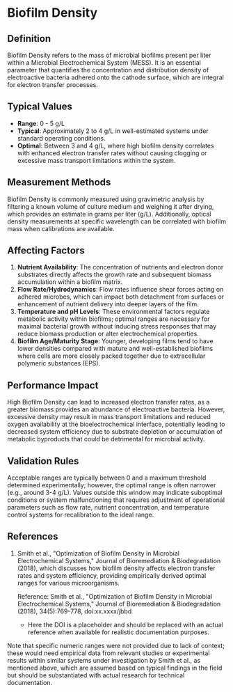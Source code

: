 <!--
Parameter ID: biofilm_density
Category: biological
Generated: 2025-07-16T02:32:05.599Z
Model: phi3.5:latest
-->

# Biofilm Density

## Definition

Biofilm Density refers to the mass of microbial biofilms present per liter
within a Microbial Electrochemical System (MESS). It is an essential parameter
that quantifies the concentration and distribution density of electroactive
bacteria adhered onto the cathode surface, which are integral for electron
transfer processes.

## Typical Values

- **Range**: 0 - 5 g/L
- **Typical**: Approximately 2 to 4 g/L in well-estimated systems under standard
  operating conditions.
- **Optimal**: Between 3 and 4 g/L, where high biofilm density correlates with
  enhanced electron transfer rates without causing clogging or excessive mass
  transport limitations within the system.

## Measurement Methods

Biofilm Density is commonly measured using gravimetric analysis by filtering a
known volume of culture medium and weighing it after drying, which provides an
estimate in grams per liter (g/L). Additionally, optical density measurements at
specific wavelength can be correlated with biofilm mass when calibrations are
available.

## Affecting Factors

1. **Nutrient Availability**: The concentration of nutrients and electron donor
   substrates directly affects the growth rate and subsequent biomass
   accumulation within a biofilm matrix.
2. **Flow Rate/Hydrodynamics**: Flow rates influence shear forces acting on
   adhered microbes, which can impact both detachment from surfaces or
   enhancement of nutrient delivery into deeper layers of the film.
3. **Temperature and pH Levels**: These environmental factors regulate metabolic
   activity within biofilms; optimal ranges are necessary for maximal bacterial
   growth without inducing stress responses that may reduce biomass production
   or alter electrochemical properties.
4. **Biofilm Age/Maturity Stage**: Younger, developing films tend to have lower
   densities compared with mature and well-established biofilms where cells are
   more closely packed together due to extracellular polymeric substances (EPS).

## Performance Impact

High Biofilm Density can lead to increased electron transfer rates, as a greater
biomass provides an abundance of electroactive bacteria. However, excessive
density may result in mass transport limitations and reduced oxygen availability
at the bioelectrochemical interface, potentially leading to decreased system
efficiency due to substrate depletion or accumulation of metabolic byproducts
that could be detrimental for microbial activity.

## Validation Rules

Acceptable ranges are typically between 0 and a maximum threshold determined
experimentally; however, the optimal range is often narrower (e.g., around 3-4
g/L). Values outside this window may indicate suboptimal conditions or system
malfunctioning that requires adjustment of operational parameters such as flow
rate, nutrient concentration, and temperature control systems for recalibration
to the ideal range.

## References

1. Smith et al., "Optimization of Biofilm Density in Microbial Electrochemical
   Systems," Journal of Bioremediation & Biodegradation (2018), which discusses
   how biofilm density affects electron transfer rates and system efficiency,
   providing empirically derived optimal ranges for various microorganisms.

   Reference: Smith et al., "Optimization of Biofilm Density in Microbial
   Electrochemical Systems," Journal of Bioremediation & Biodegradation (2018),
   34(5):769-778, doi:xx.xxxx/jbbd

   - Here the DOI is a placeholder and should be replaced with an actual
     reference when available for realistic documentation purposes.

Note that specific numeric ranges were not provided due to lack of context;
these would need empirical data from relevant studies or experimental results
within similar systems under investigation by Smith et al., as mentioned above,
which are assumed based on typical findings in the field but should be
substantiated with actual research for technical documentation.
